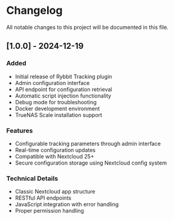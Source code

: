 # Changelog

All notable changes to this project will be documented in this file.

## [1.0.0] - 2024-12-19

### Added

- Initial release of Rybbit Tracking plugin
- Admin configuration interface
- API endpoint for configuration retrieval
- Automatic script injection functionality
- Debug mode for troubleshooting
- Docker development environment
- TrueNAS Scale installation support

### Features

- Configurable tracking parameters through admin interface
- Real-time configuration updates
- Compatible with Nextcloud 25+
- Secure configuration storage using Nextcloud config system

### Technical Details

- Classic Nextcloud app structure
- RESTful API endpoints
- JavaScript integration with error handling
- Proper permission handling
